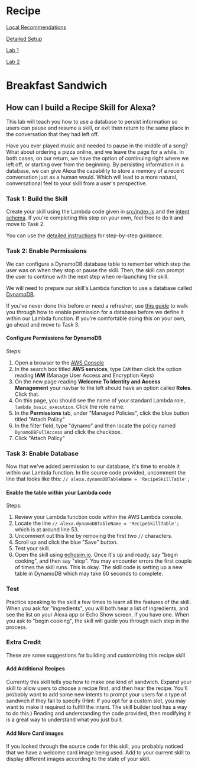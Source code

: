 # Recipe
<a href="https://github.com/voicehacks/setup-local-recommendations">Local Recommendations</a>

[Detailed Setup](Detailed-Setup-Instructions/README.md)

<a href="Lab 1/README.md">Lab 1</a>


<a href="Lab 2/README.md">Lab 2</a>

# Breakfast Sandwich

## How can I build a Recipe Skill for Alexa? <a id="intro"></a>
This lab will teach you how to use a database to persist information so users can pause and resume a skill, or exit then return to the same place in the conversation that they had left off.

Have you ever played music and needed to pause in the middle of a song? What about ordering a pizza online, and we leave the page for a while. In both cases, on our return, we have the option of continuing right where we left off, or starting over from the beginning. By persisting information in a database, we can give Alexa the capability to store a memory of a recent conversation just as a human would. Which will lead to a more natural, conversational feel to your skill from a user's perspective.

<!-- TODO:  Re-word this and provide the option for more detailThis lesson consists of 3 main steps: Use the code provided in [src/index.js](src/index.js) and in [speechAssets/IntentSchema.json](speechAssets/IntentSchema.json) -->

### Task 1: Build the Skill
Create your skill using the Lambda code given in [src/index.js](src/index.js) and the [intent schema](speechAssets/IntentSchema.json). If you're completing this step on your own, feel free to do it and move to Task 2.

You can use the [detailed instructions](https://github.com/voicehacks/Recipe/tree/master/Detailed%20Setup%20Instructions) for step-by-step guidance.

### Task 2: Enable Permissions
We can configure a DynamoDB database table to remember which step the user was on when they stop or pause the skill.
Then, the skill can prompt the user to continue with the next step when re-launching the skill.

We will need to prepare our skill's Lambda function to use a database called [DynamoDB](https://aws.amazon.com/dynamodb/).

<!-- Every skill is lowest-needed permissions first, need to add them as necessary -->

If you've never done this before or need a refresher, use [this guide]() to walk you through how to enable permission for a database before we define it within our Lambda function. If you're comfortable doing this on your own, go ahead and move to Task 3.
#### Configure Permissions for DynamoDB
Steps:
1. Open a browser to the [AWS Console](https://aws.amazon.com/console)
1. In the search box titled **AWS services**, type ```IAM``` then click the option reading **IAM** (Manage User Access and Encryption Keys)
1. On the new page reading **Welcome To Identity and Access Management** your navbar to the left should have an option called **Roles**. Click that.
1. On this page, you should see the name of your standard Lambda role, ```lambda_basic_execution```. Click the role name.
1. In the **Permissions** tab, under "Managed Policies", click the blue button titled "Attach Policy"
1. In the filter field, type "dynamo" and then locate the policy named ```DynamoDBFullAccess``` and click the checkbox.
1. Click "Attach Policy"

### Task 3: Enable Database
Now that we've added permission to our database, it's time to enable it within our Lambda function. In the source code provided, uncomment the line that looks like this: ```// alexa.dynamoDBTableName = 'RecipeSkillTable'; ```

#### Enable the table within your Lambda code
Steps:
1. Review your Lambda function code within the AWS Lambda console.
1. Locate the line ```// alexa.dynamoDBTableName = 'RecipeSkillTable'; ``` which is at around line 53.
1. Uncomment out this line by removing the first two ```//``` characters.
1. Scroll up and click the blue "Save" button.
1. Test your skill.  
1. Open the skill using [echosim.io](https://echosim.io). Once it's up and ready, say "begin cooking", and then say "stop".  You may encounter errors the first couple of times the skill runs.  This is okay.  The skill code is setting up a new table in DynamoDB which may take 60 seconds to complete.



### Test

Practice speaking to the skill a few times to learn all the features of the skill.
When you ask for "ingredients", you will both hear a list of ingredients, and see the list on your Alexa app or Echo Show screen, if you have one.
When you ask to "begin cooking", the skill will guide you through each step in the process.

### Extra Credit
These are some suggestions for building and customizing this recipe skill

#### Add Additional Recipes

Currently this skill tells you how to make one kind of sandwich. Expand your skill to allow users to choose a recipe first, and then hear the recipe. You'll probably want to add some new intents to prompt your users for a type of sandwich if they fail to specify (Hint: If you opt for a custom slot, you may want to make it required to fulfill the intent. The skill builder tool has a way to do this.) Reading and understanding the code provided, then modifying it is a great way to understand what you just built.

#### Add More Card images

If you looked through the source code for this skill, you probably noticed that we have a welcome card image being used. Add to your current skill to display different images according to the state of your skill. 
